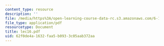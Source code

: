 ```yaml
---
content_type: resource
description: ''
file: /media/https%3A/open-learning-course-data-rc.s3.amazonaws.com/6-111-introductory-digital-systems-laboratory-spring-2006/62f0de4a1632faa5b0933c05aab372aa_lec16.pdf
file_type: application/pdf
resourcetype: Document
title: lec16.pdf
uid: 62f0de4a-1632-faa5-b093-3c05aab372aa
---
```

